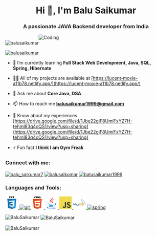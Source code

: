 
<h1 align="center">Hi 👋, I'm Balu Saikumar</h1>
<h3 align="center">A passionate JAVA Backend developer from India</h3>
<img align="right" alt="Coding" width="400" src="https://cdn.dribbble.com/users/1162077/screenshots/3848914/programmer.gif">

<p align="left"> <img src="https://komarev.com/ghpvc/?username=balusaikumar&label=Profile%20views&color=0e75b6&style=flat" alt="balusaikumar" /> </p>

<p align="left"> <a href="https://github.com/ryo-ma/github-profile-trophy"><img src="https://github-profile-trophy.vercel.app/?username=balusaikumar" alt="balusaikumar" /></a> </p>

- 🌱 I’m currently learning **Full Stack Web Development, Java, SQL, Spring, Hibernate**

- 👨‍💻 All of my projects are available at [https://lucent-moxie-a11b78.netlify.app/](https://lucent-moxie-a11b78.netlify.app/)

- 💬 Ask me about **Core Java, DSA**

- 📫 How to reach me **balusaikumar1999@gmail.com**

- 📄 Know about my experiences [https://drive.google.com/file/d/1Jbe22gjF8UmiFxYZ7H-tehml83q4cQS1/view?usp=sharing](https://drive.google.com/file/d/1Jbe22gjF8UmiFxYZ7H-tehml83q4cQS1/view?usp=sharing)

- ⚡ Fun fact **I think I am Gym Freak**

<h3 align="left">Connect with me:</h3>
<p align="left">
<a href="https://twitter.com/balu_saikumar7" target="blank"><img align="center" src="https://raw.githubusercontent.com/rahuldkjain/github-profile-readme-generator/master/src/images/icons/Social/twitter.svg" alt="balu_saikumar7" height="30" width="40" /></a>
<a href="https://linkedin.com/in/balusaikumar" target="blank"><img align="center" src="https://raw.githubusercontent.com/rahuldkjain/github-profile-readme-generator/master/src/images/icons/Social/linked-in-alt.svg" alt="balusaikumar" height="30" width="40" /></a>
<a href="https://www.hackerrank.com/balusaikumar1999" target="blank"><img align="center" src="https://raw.githubusercontent.com/rahuldkjain/github-profile-readme-generator/master/src/images/icons/Social/hackerrank.svg" alt="balusaikumar1999" height="30" width="40" /></a>
</p>

<h3 align="left">Languages and Tools:</h3>
<p align="left"> <a href="https://www.w3schools.com/css/" target="_blank" rel="noreferrer"> <img src="https://raw.githubusercontent.com/devicons/devicon/master/icons/css3/css3-original-wordmark.svg" alt="css3" width="40" height="40"/> </a> <a href="https://git-scm.com/" target="_blank" rel="noreferrer"> <img src="https://www.vectorlogo.zone/logos/git-scm/git-scm-icon.svg" alt="git" width="40" height="40"/> </a> <a href="https://www.w3.org/html/" target="_blank" rel="noreferrer"> <img src="https://raw.githubusercontent.com/devicons/devicon/master/icons/html5/html5-original-wordmark.svg" alt="html5" width="40" height="40"/> </a> <a href="https://www.java.com" target="_blank" rel="noreferrer"> <img src="https://raw.githubusercontent.com/devicons/devicon/master/icons/java/java-original.svg" alt="java" width="40" height="40"/> </a> <a href="https://developer.mozilla.org/en-US/docs/Web/JavaScript" target="_blank" rel="noreferrer"> <img src="https://raw.githubusercontent.com/devicons/devicon/master/icons/javascript/javascript-original.svg" alt="javascript" width="40" height="40"/> </a> <a href="https://www.mysql.com/" target="_blank" rel="noreferrer"> <img src="https://raw.githubusercontent.com/devicons/devicon/master/icons/mysql/mysql-original-wordmark.svg" alt="mysql" width="40" height="40"/> </a> <a href="https://spring.io/" target="_blank" rel="noreferrer"> <img src="https://www.vectorlogo.zone/logos/springio/springio-icon.svg" alt="spring" width="40" height="40"/> </a> </p>

<p><img align="left" src="https://github-readme-stats.vercel.app/api/top-langs?username=balusaikumar&show_icons=true&locale=en&layout=compact" alt="BaluSaikumar" /></p>

<p>&nbsp;<img align="center" src="https://github-readme-stats.vercel.app/api?username=balusaikumar&show_icons=true&locale=en" alt="BaluSaikumar" /></p>

<p><img align="center" src="https://github-readme-streak-stats.herokuapp.com/?user=balusaikumar&" alt="BaluSaikumar" /></p>
